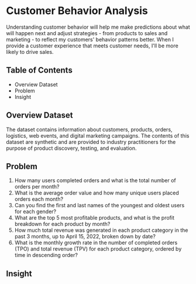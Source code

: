 # Customer Behavior Analysis
Understanding customer behavior will help me make predictions about what will happen next and adjust strategies - from products to sales and marketing - to reflect my customers' behavior patterns better. When I provide a customer experience that meets customer needs, I'll be more likely to drive sales.
## Table of Contents
* Overview Dataset
* Problem
* Insight
## Overview Dataset
The dataset contains information about customers, products, orders, logistics, web events, and digital marketing campaigns. The contents of this dataset are synthetic and are provided to industry practitioners for the purpose of product discovery, testing, and evaluation.
## Problem
1. How many users completed orders and what is the total number of orders per month?
2. What is the average order value and how many unique users placed orders each month?
3. Can you find the first and last names of the youngest and oldest users for each gender?
4. What are the top 5 most profitable products, and what is the profit breakdown for each product by month?
5. How much total revenue was generated in each product category in the past 3 months, up to April 15, 2022, broken down by date?
6. What is the monthly growth rate in the number of completed orders (TPO) and total revenue (TPV) for each product category, ordered by time in descending order?
## Insight
